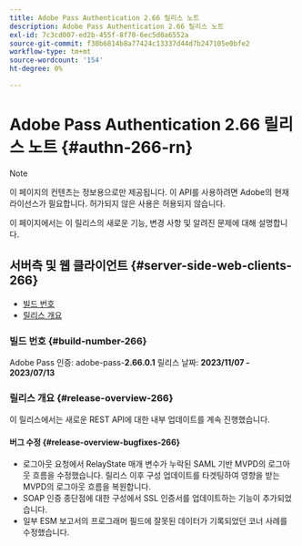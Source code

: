 ```yaml
---
title: Adobe Pass Authentication 2.66 릴리스 노트
description: Adobe Pass Authentication 2.66 릴리스 노트
exl-id: 7c3cd007-ed2b-455f-8f70-6ec5d0a6552a
source-git-commit: f30b6814b8a77424c13337d44d7b247105e0bfe2
workflow-type: tm+mt
source-wordcount: '154'
ht-degree: 0%

---
```


# Adobe Pass Authentication 2.66 릴리스 노트 {#authn-266-rn}

>[!NOTE]
>
>이 페이지의 컨텐츠는 정보용으로만 제공됩니다. 이 API를 사용하려면 Adobe의 현재 라이선스가 필요합니다. 허가되지 않은 사용은 허용되지 않습니다.

이 페이지에서는 이 릴리스의 새로운 기능, 변경 사항 및 알려진 문제에 대해 설명합니다.

## 서버측 및 웹 클라이언트 {#server-side-web-clients-266}

* [빌드 번호](#build-number-266)
* [릴리스 개요](#release-overview-266)

### 빌드 번호 {#build-number-266}

Adobe Pass 인증: adobe-pass-**2.66.0.1**
릴리스 날짜: **2023/11/07 - 2023/07/13**

### 릴리스 개요 {#release-overview-266}

이 릴리스에서는 새로운 REST API에 대한 내부 업데이트를 계속 진행했습니다.

#### 버그 수정 {#release-overview-bugfixes-266}

* 로그아웃 요청에서 RelayState 매개 변수가 누락된 SAML 기반 MVPD의 로그아웃 흐름을 수정했습니다. 릴리스 이후 구성 업데이트를 타겟팅하여 영향을 받는 MVPD의 로그아웃 흐름을 복원합니다.
* SOAP 인증 종단점에 대한 구성에서 SSL 인증서를 업데이트하는 기능이 추가되었습니다.
* 일부 ESM 보고서의 프로그래머 필드에 잘못된 데이터가 기록되었던 코너 사례를 수정했습니다.
